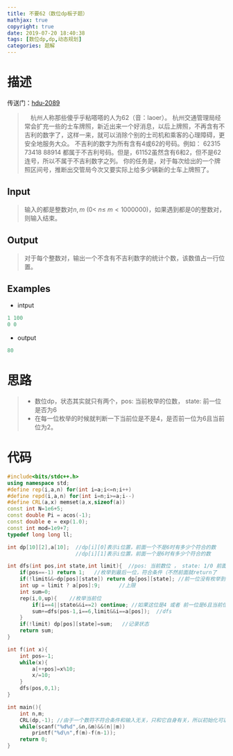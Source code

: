 ```yaml
---
title: 不要62（数位dp板子题）
mathjax: true
copyright: true
date: 2019-07-20 18:40:38
tags: [数位dp,dp,动态规划]
categories: 题解
---
```

# 描述
传送门：[hdu-2089](http://acm.hdu.edu.cn/showproblem.php?pid=2089)

>&emsp;杭州人称那些傻乎乎粘嗒嗒的人为62（音：laoer）。
杭州交通管理局经常会扩充一些的士车牌照，新近出来一个好消息，以后上牌照，不再含有不吉利的数字了，这样一来，就可以消除个别的士司机和乘客的心理障碍，更安全地服务大众。
不吉利的数字为所有含有4或62的号码。例如：
62315 73418 88914
都属于不吉利号码。但是，61152虽然含有6和2，但不是62连号，所以不属于不吉利数字之列。
你的任务是，对于每次给出的一个牌照区间号，推断出交管局今次又要实际上给多少辆新的士车上牌照了。

<!--more-->
## Input
> 输入的都是整数对$n, m\ (0<\ n ≤\ m<1000000)$，如果遇到都是0的整数对，则输入结束。

## Output
> 对于每个整数对，输出一个不含有不吉利数字的统计个数，该数值占一行位置。

## Examples
* intput
```c++
1 100
0 0
```
* output
```c++
80
```

# 思路
>* 数位dp，状态其实就只有两个，pos: 当前枚举的位数， state: 前一位是否为6
>* 在每一位枚举的时候就判断一下当前位是不是4，是否前一位为6且当前位为2。

# 代码
```c++
#include<bits/stdc++.h>
using namespace std;
#define rep(i,a,n) for(int i=a;i<=n;i++)
#define repd(i,a,n) for(int i=n;i>=a;i--)
#define CRL(a,x) memset(a,x,sizeof(a))
const int N=1e6+5;
const double Pi = acos(-1);
const double e = exp(1.0);
const int mod=1e9+7;
typedef long long ll;

int dp[10][2],a[10];  //dp[i][0]表示i位置，前面一个不是6时有多少个符合的数 
                      //dp[i][1]表示i位置，前面一个是6时有多少个符合的数

int dfs(int pos,int state,int limit){  //pos: 当前数位 ， state: 1/0 前面一位 是/不是 6， limit: 前一位是否枚举到了最高位
    if(pos==-1) return 1;   //枚举到最后一位，符合条件（不然前面就return了
    if(!limit&&~dp[pos][state]) return dp[pos][state]; //前一位没有枚举到最高位且这个状态记录过了，直接return
    int up = limit ? a[pos]:9;      //上限
    int sum=0;
    rep(i,0,up){    //枚举当前位
        if(i==4||state&&i==2) continue; //如果这位是4 或者 前一位是6且当前位是2,continue
        sum+=dfs(pos-1,i==6,limit&&i==a[pos]);  //dfs
    }
    if(!limit) dp[pos][state]=sum;   //记录状态
    return sum;
}

int f(int x){
    int pos=-1;
    while(x){
        a[++pos]=x%10;
        x/=10;
    }
    dfs(pos,0,1);
}

int main(){
    int n,m;
    CRL(dp,-1); //由于一个数符不符合条件和输入无关，只和它自身有关，所以初始化可以放在外面。
    while(scanf("%d%d",&n,&m)&&(n||m))
        printf("%d\n",f(m)-f(n-1));
    return 0;
}
```
